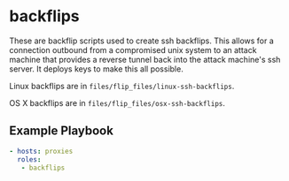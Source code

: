 backflips
=========

These are backflip scripts used to create ssh backflips. This allows
for a connection outbound from a compromised unix system to an attack
machine that provides a reverse tunnel back into the attack machine's
ssh server. It deploys keys to make this all possible.

Linux backflips are in `files/flip_files/linux-ssh-backflips`.

OS X backflips are in `files/flip_files/osx-ssh-backflips`.


Example Playbook
----------------


```yml
- hosts: proxies
  roles:
   - backflips
```
